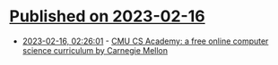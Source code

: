 # [Published on 2023-02-16](index.md)

* [2023-02-16, 02:26:01](https://news.ycombinator.com/item?id=34814178) - [CMU CS Academy: a free online computer science curriculum by Carnegie Mellon](https://academy.cs.cmu.edu/)
